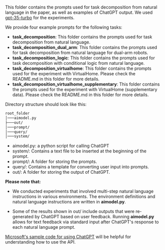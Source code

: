 This folder contains the prompts used for task decomposition from natural language in the paper, as well as examples of ChatGPT output. We used [gpt-35-turbo](https://learn.microsoft.com/en-us/azure/cognitive-services/openai/concepts/models#chatgpt-gpt-35-turbo-preview) for the experiments.

We provide four example prompts for the following tasks:
* **task_decomposition**: This folder contains the prompts used for task decomposition from natural language.
* **task_decomposition_dual_arm**: This folder contains the prompts used for task decomposition from natural language for dual-arm robots.
* **task_decomposition_logic**: This folder contains the prompts used for task decomposition with conditional logic from natural language.
* **task_decomposition_virtualhome**: This folder contains the prompts used for the experiment with VirtualHome. Please check the README.md in this folder for more details.
* **task_decomposition_virtualhome_supplementary**: This folder contains the prompts used for the experiment with VirtualHome (supplementary data). Please check the README.md in this folder for more details.

Directory structure should look like this:
```bash
root_folder
│───aimodel.py
├───out/
│───prompt/
│───query/
│───system/
```
* aimodel.py: a python script for calling ChatGPT
* system/: Contains a text file to be inserted at the beginning of the prompt.
* prompt/: A folder for storing the prompts.
* query/: Contains a template for converting user input into prompts.
* out/: A folder for storing the output of ChatGPT.

**Please note that:**
* We conducted experiments that involved multi-step natural language instructions in various environments. The environment definitions and natural language instructions are written in **aimodel.py**.

* Some of the results shown in out/ include outputs that were re-generated by ChatGPT based on user feedback. Running **aimodel.py** allows for text feedback via standard input after ChatGPT's response to each natural language prompt.

[Microsoft's sample code for using ChatGPT](https://learn.microsoft.com/en-us/azure/cognitive-services/openai/chatgpt-quickstart?tabs=command-line&pivots=programming-language-python) will be helpful for understanding how to use the API.